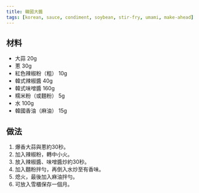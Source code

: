 ```yaml
---
title: 韓國大醬
tags: [korean, sauce, condiment, soybean, stir-fry, umami, make-ahead]
---
```



## 材料
- 大蒜 20g  
- 蔥 30g  
- 紅色辣椒粉（粗） 10g  
- 韓式辣椒醬 40g  
- 韓式味噌醬 160g  
- 糯米粉（或麵粉） 5g  
- 水 100g  
- 韓國香油（麻油） 15g  

## 做法
1. 爆香大蒜與蔥約30秒。  
2. 加入辣椒粉，轉中小火。  
3. 放入辣椒醬、味噌醬炒約30秒。  
4. 加入麵粉拌勻，再倒入水炒至有香味。  
5. 熄火，最後加入麻油拌勻。  
6. 可放入雪櫃保存一個月。  
